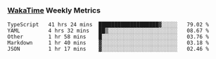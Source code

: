 ### [WakaTime](https://wakatime.com) Weekly Metrics

<!--START_SECTION:waka-->
```text
TypeScript   41 hrs 24 mins  ███████████████████▓░░░░░   79.02 % 
YAML         4 hrs 32 mins   ██▒░░░░░░░░░░░░░░░░░░░░░░   08.67 % 
Other        1 hr 58 mins    █░░░░░░░░░░░░░░░░░░░░░░░░   03.76 % 
Markdown     1 hr 40 mins    ▓░░░░░░░░░░░░░░░░░░░░░░░░   03.18 % 
JSON         1 hr 17 mins    ▓░░░░░░░░░░░░░░░░░░░░░░░░   02.46 % 
```
<!--END_SECTION:waka-->